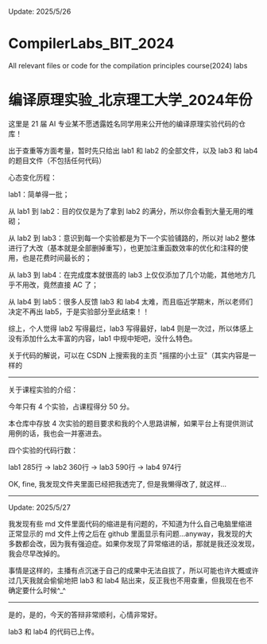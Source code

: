 Update: 2025/5/26

# CompilerLabs_BIT_2024
All relevant files or code for the compilation principles course(2024) labs

# 编译原理实验_北京理工大学_2024年份
这里是 21 届 AI 专业某不愿透露姓名同学用来公开他的编译原理实验代码的仓库！

出于查重等方面考量，暂时先只给出 lab1 和 lab2 的全部文件，以及 lab3 和 lab4 的题目文件（不包括任何代码）

心态变化历程：

lab1：简单得一批；

从 lab1 到 lab2：目的仅仅是为了拿到 lab2 的满分，所以你会看到大量无用的堆砌；

从 lab2 到 lab3：意识到每一个实验都是为下一个实验铺路的，所以对 lab2 整体进行了大改（基本就是全部删掉重写），也更加注重函数效率的优化和注释的使用，也是花费时间最长的；

从 lab3 到 lab4：在完成度本就很高的 lab3 上仅仅添加了几个功能，其他地方几乎不用改，竟然直接 AC 了；

从 lab4 到 lab5：很多人反馈 lab3 和 lab4 太难，而且临近学期末，所以老师们决定不再出 lab5，于是实验部分至此结束！！

综上，个人觉得 lab2 写得最烂，lab3 写得最好，lab4 则是一次过，所以体感上没有添加什么太丰富的内容，lab1 中规中矩吧，没什么特色。

关于代码的解说，可以在 CSDN 上搜索我的主页 "摇摆的小土豆"（其实内容是一样的

---

关于课程实验的介绍：

今年只有 4 个实验，占课程得分 50 分。

本仓库中存放 4 次实验的题目要求和我的个人思路讲解，如果平台上有提供测试用例的话，我也会一并塞进去。

四个实验的代码行数：

lab1 285行 → lab2 360行 → lab3 590行 → lab4 974行

OK, fine, 我发现文件夹里面已经把我透完了, 但是我懒得改了, 就这样...

---

Update: 2025/5/27

我发现有些 md 文件里面代码的缩进是有问题的，不知道为什么自己电脑里缩进正常显示的 md 文件上传之后在 github 里面显示有问题...anyway，我发现的大多数都会改，因为我有强迫症。如果你发现了异常缩进的话，那就是我还没发现，我会尽早改掉的。

事情是这样的，主播有点沉迷于自己的成果中无法自拔了，所以可能也许大概或许过几天我就会偷偷地把 lab3 和 lab4 贴出来，反正我也不用查重，但我现在也不确定要什么时候^_^

---

是的，是的，今天的答辩非常顺利，心情非常好。

lab3 和 lab4 的代码已上传。
